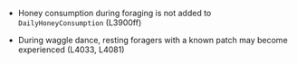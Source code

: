
- Honey consumption during foraging is not added to `DailyHoneyConsumption` (L3900ff)

- During waggle dance, resting foragers with a known patch may become experienced (L4033, L4081)
